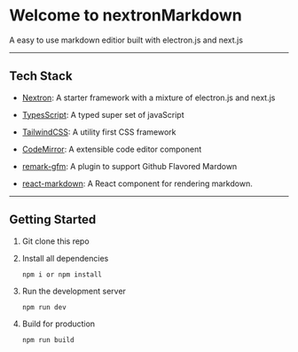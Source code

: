 # Welcome to nextronMarkdown

A easy to use markdown editior built with electron.js and next.js

---

## Tech Stack

- [Nextron](https://github.com/saltyshiomix/nextron): A starter framework with a mixture of electron.js and next.js

- [TypesScript](https://www.typescriptlang.org/): A typed super set of javaScript
- [TailwindCSS](https://tailwindcss.com/): A utility first CSS framework
- [CodeMirror](https://codemirror.net/): A extensible code editor component
- [remark-gfm](https://github.com/remarkjs/remark-gfm): A plugin to support Github Flavored Mardown
- [react-markdown](https://github.com/remarkjs/react-markdown): A React component for rendering markdown.

---

## Getting Started

1. Git clone this repo
2. Install all dependencies

   ``` npm i or npm install ```
3. Run the development server

   ``` npm run dev ```
4. Build for production
  
   ``` npm run build ```

